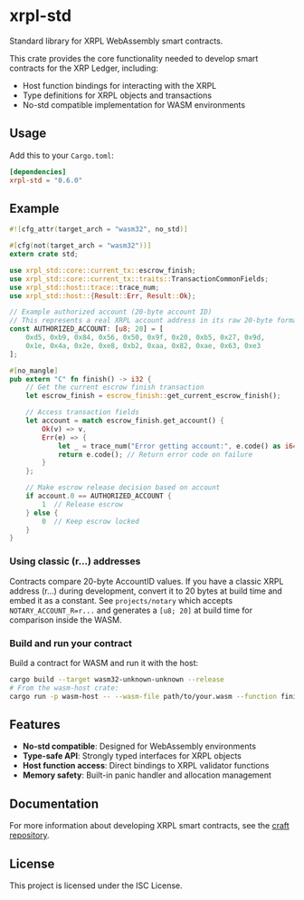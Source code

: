 # xrpl-std

Standard library for XRPL WebAssembly smart contracts.

This crate provides the core functionality needed to develop smart contracts for the XRP Ledger, including:
- Host function bindings for interacting with the XRPL
- Type definitions for XRPL objects and transactions
- No-std compatible implementation for WASM environments

## Usage

Add this to your `Cargo.toml`:

```toml
[dependencies]
xrpl-std = "0.6.0"
```

## Example

```rust
#![cfg_attr(target_arch = "wasm32", no_std)]

#[cfg(not(target_arch = "wasm32"))]
extern crate std;

use xrpl_std::core::current_tx::escrow_finish;
use xrpl_std::core::current_tx::traits::TransactionCommonFields;
use xrpl_std::host::trace::trace_num;
use xrpl_std::host::{Result::Err, Result::Ok};

// Example authorized account (20-byte account ID)
// This represents a real XRPL account address in its raw 20-byte format
const AUTHORIZED_ACCOUNT: [u8; 20] = [
    0xd5, 0xb9, 0x84, 0x56, 0x50, 0x9f, 0x20, 0xb5, 0x27, 0x9d,
    0x1e, 0x4a, 0x2e, 0xe8, 0xb2, 0xaa, 0x82, 0xae, 0x63, 0xe3
];

#[no_mangle]
pub extern "C" fn finish() -> i32 {
    // Get the current escrow finish transaction
    let escrow_finish = escrow_finish::get_current_escrow_finish();

    // Access transaction fields
    let account = match escrow_finish.get_account() {
        Ok(v) => v,
        Err(e) => {
            let _ = trace_num("Error getting account:", e.code() as i64);
            return e.code(); // Return error code on failure
        }
    };

    // Make escrow release decision based on account
    if account.0 == AUTHORIZED_ACCOUNT {
        1  // Release escrow
    } else {
        0  // Keep escrow locked
    }
}
```

### Using classic (r...) addresses

Contracts compare 20-byte AccountID values. If you have a classic XRPL address (r...) during development, convert it to 20 bytes at build time and embed it as a constant. See `projects/notary` which accepts `NOTARY_ACCOUNT_R=r...` and generates a `[u8; 20]` at build time for comparison inside the WASM.

### Build and run your contract

Build a contract for WASM and run it with the host:

```bash
cargo build --target wasm32-unknown-unknown --release
# From the wasm-host crate:
cargo run -p wasm-host -- --wasm-file path/to/your.wasm --function finish
```

## Features

- **No-std compatible**: Designed for WebAssembly environments
- **Type-safe API**: Strongly typed interfaces for XRPL objects
- **Host function access**: Direct bindings to XRPL validator functions
- **Memory safety**: Built-in panic handler and allocation management

## Documentation

For more information about developing XRPL smart contracts, see the [craft repository](https://github.com/XRPLF/craft).

## License

This project is licensed under the ISC License.
